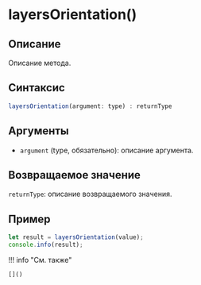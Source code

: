 # layersOrientation()

## Описание
Описание метода.

## Синтаксис
```javascript
layersOrientation(argument: type) : returnType
```

## Аргументы
- `argument` (type, обязательно): описание аргумента.

## Возвращаемое значение
`returnType`: описание возвращаемого значения.

## Пример
```javascript linenums="1"
let result = layersOrientation(value);
console.info(result);
```

!!! info "См. также"

    []()

